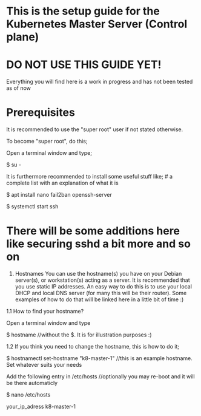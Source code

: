 # This is the setup guide for the Kubernetes Master Server (Control plane)

# DO NOT USE THIS GUIDE YET!
Everything you will find here is a work in progress and has not been tested as of now

# Prerequisites
It is recommended to use the "super root" user if not stated otherwise.

To become "super root", do this;

Open a terminal window and type;

$ su -


It is furthermore recommended to install some useful stuff like; # a complete list with an explanation of what it is

$ apt install nano fail2ban openssh-server

$ systemctl start ssh

# There will be some additions here like securing sshd a bit more and so on


1. Hostnames
You can use the hostname(s) you have on your Debian server(s), or workstation(s) acting as a server.
It is recommended that you use static IP addresses. An easy way to do this is to use your local DHCP and local DNS server (for many this will be their router).
Some examples of how to do that will be linked here in a little bit of time :)


1.1 How to find your hostname?

Open a terminal window and type

$ hostname           //without the $. It is for illustration purposes :)



1.2 If you think you need to change the hostname, this is how to do it;


$ hostnamectl set-hostname "k8-master-1"    //this is an example hostname. Set whatever suits your needs

Add the following entry in /etc/hosts    //optionally you may re-boot and it will be there automaticly

$ nano /etc/hosts

your_ip_adress  k8-master-1
